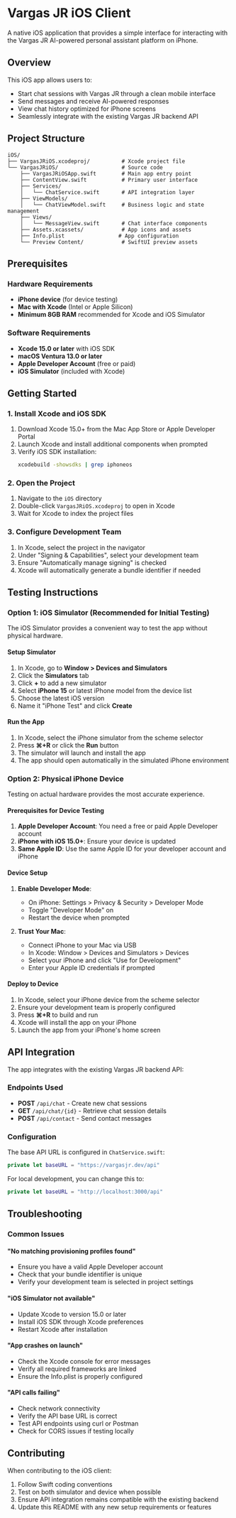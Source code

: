 # Vargas JR iOS Client

A native iOS application that provides a simple interface for interacting with the Vargas JR AI-powered personal assistant platform on iPhone.

## Overview

This iOS app allows users to:

- Start chat sessions with Vargas JR through a clean mobile interface
- Send messages and receive AI-powered responses
- View chat history optimized for iPhone screens
- Seamlessly integrate with the existing Vargas JR backend API

## Project Structure

```
iOS/
├── VargasJRiOS.xcodeproj/          # Xcode project file
└── VargasJRiOS/                    # Source code
    ├── VargasJRiOSApp.swift        # Main app entry point
    ├── ContentView.swift           # Primary user interface
    ├── Services/
    │   └── ChatService.swift       # API integration layer
    ├── ViewModels/
    │   └── ChatViewModel.swift     # Business logic and state management
    ├── Views/
    │   └── MessageView.swift       # Chat interface components
    ├── Assets.xcassets/            # App icons and assets
    ├── Info.plist                 # App configuration
    └── Preview Content/            # SwiftUI preview assets
```

## Prerequisites

### Hardware Requirements

- **iPhone device** (for device testing)
- **Mac with Xcode** (Intel or Apple Silicon)
- **Minimum 8GB RAM** recommended for Xcode and iOS Simulator

### Software Requirements

- **Xcode 15.0 or later** with iOS SDK
- **macOS Ventura 13.0 or later**
- **Apple Developer Account** (free or paid)
- **iOS Simulator** (included with Xcode)

## Getting Started

### 1. Install Xcode and iOS SDK

1. Download Xcode 15.0+ from the Mac App Store or Apple Developer Portal
2. Launch Xcode and install additional components when prompted
3. Verify iOS SDK installation:
   ```bash
   xcodebuild -showsdks | grep iphoneos
   ```

### 2. Open the Project

1. Navigate to the `iOS` directory
2. Double-click `VargasJRiOS.xcodeproj` to open in Xcode
3. Wait for Xcode to index the project files

### 3. Configure Development Team

1. In Xcode, select the project in the navigator
2. Under "Signing & Capabilities", select your development team
3. Ensure "Automatically manage signing" is checked
4. Xcode will automatically generate a bundle identifier if needed

## Testing Instructions

### Option 1: iOS Simulator (Recommended for Initial Testing)

The iOS Simulator provides a convenient way to test the app without physical hardware.

#### Setup Simulator

1. In Xcode, go to **Window > Devices and Simulators**
2. Click the **Simulators** tab
3. Click **+** to add a new simulator
4. Select **iPhone 15** or latest iPhone model from the device list
5. Choose the latest iOS version
6. Name it "iPhone Test" and click **Create**

#### Run the App

1. In Xcode, select the iPhone simulator from the scheme selector
2. Press **⌘+R** or click the **Run** button
3. The simulator will launch and install the app
4. The app should open automatically in the simulated iPhone environment

### Option 2: Physical iPhone Device

Testing on actual hardware provides the most accurate experience.

#### Prerequisites for Device Testing

1. **Apple Developer Account**: You need a free or paid Apple Developer account
2. **iPhone with iOS 15.0+**: Ensure your device is updated
3. **Same Apple ID**: Use the same Apple ID for your developer account and iPhone

#### Device Setup

1. **Enable Developer Mode**:

   - On iPhone: Settings > Privacy & Security > Developer Mode
   - Toggle "Developer Mode" on
   - Restart the device when prompted

2. **Trust Your Mac**:
   - Connect iPhone to your Mac via USB
   - In Xcode: Window > Devices and Simulators > Devices
   - Select your iPhone and click "Use for Development"
   - Enter your Apple ID credentials if prompted

#### Deploy to Device

1. In Xcode, select your iPhone device from the scheme selector
2. Ensure your development team is properly configured
3. Press **⌘+R** to build and run
4. Xcode will install the app on your iPhone
5. Launch the app from your iPhone's home screen

## API Integration

The app integrates with the existing Vargas JR backend API:

### Endpoints Used

- **POST** `/api/chat` - Create new chat sessions
- **GET** `/api/chat/{id}` - Retrieve chat session details
- **POST** `/api/contact` - Send contact messages

### Configuration

The base API URL is configured in `ChatService.swift`:

```swift
private let baseURL = "https://vargasjr.dev/api"
```

For local development, you can change this to:

```swift
private let baseURL = "http://localhost:3000/api"
```

## Troubleshooting

### Common Issues

#### "No matching provisioning profiles found"

- Ensure you have a valid Apple Developer account
- Check that your bundle identifier is unique
- Verify your development team is selected in project settings

#### "iOS Simulator not available"

- Update Xcode to version 15.0 or later
- Install iOS SDK through Xcode preferences
- Restart Xcode after installation

#### "App crashes on launch"

- Check the Xcode console for error messages
- Verify all required frameworks are linked
- Ensure the Info.plist is properly configured

#### "API calls failing"

- Check network connectivity
- Verify the API base URL is correct
- Test API endpoints using curl or Postman
- Check for CORS issues if testing locally

## Contributing

When contributing to the iOS client:

1. Follow Swift coding conventions
2. Test on both simulator and device when possible
3. Ensure API integration remains compatible with the existing backend
4. Update this README with any new setup requirements or features
